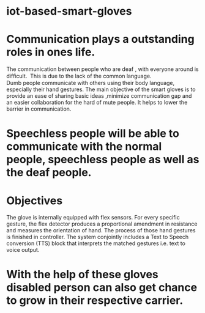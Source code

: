 # iot-based-smart-gloves
# Communication plays a outstanding roles in ones life. 
  The communication between people who are deaf , with everyone around is difﬁcult. 
  This is due to the lack of the common language.  
  Dumb people communicate with others using their body language, especially their hand gestures.
  The main objective of the smart gloves is to provide an ease of sharing basic ideas ,minimize communication gap and an easier collaboration for the hard of  mute people. 
  It helps to lower the barrier in communication.
# Speechless people will be able to communicate with the normal people, speechless people as well as the deaf people.
# Objectives
  The glove is internally equipped with flex sensors.
  For every specific gesture, the flex detector produces a proportional amendment in resistance and measures the orientation of hand. The process of those hand gestures is finished in controller. The system conjointly includes a Text to Speech conversion (TTS) block that interprets the matched gestures i.e. text to voice output.
# With the help of these gloves disabled person can also get chance to grow in their respective carrier.
